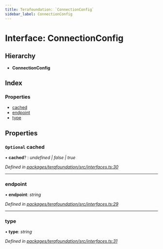 ```yaml
---
title: Terafoundation: `ConnectionConfig`
sidebar_label: ConnectionConfig
---
```


# Interface: ConnectionConfig

## Hierarchy

* **ConnectionConfig**

## Index

### Properties

* [cached](connectionconfig.md#optional-cached)
* [endpoint](connectionconfig.md#endpoint)
* [type](connectionconfig.md#type)

## Properties

### `Optional` cached

• **cached**? : *undefined | false | true*

*Defined in [packages/terafoundation/src/interfaces.ts:30](https://github.com/terascope/teraslice/blob/78714a985/packages/terafoundation/src/interfaces.ts#L30)*

___

###  endpoint

• **endpoint**: *string*

*Defined in [packages/terafoundation/src/interfaces.ts:29](https://github.com/terascope/teraslice/blob/78714a985/packages/terafoundation/src/interfaces.ts#L29)*

___

###  type

• **type**: *string*

*Defined in [packages/terafoundation/src/interfaces.ts:31](https://github.com/terascope/teraslice/blob/78714a985/packages/terafoundation/src/interfaces.ts#L31)*
